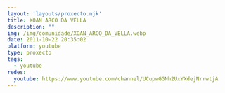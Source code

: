 ```yaml
---
layout: 'layouts/proxecto.njk'
title: XOAN ARCO DA VELLA
description: ""
img: /img/comunidade/XOAN_ARCO_DA_VELLA.webp
date: 2011-10-22 20:35:02
platform: youtube
type: proxecto
tags:
  - youtube
redes:
  youtube: https://www.youtube.com/channel/UCupwGGNh2UxYXdejNrrwtjA
---
```

